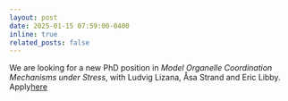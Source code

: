 ```yaml
---
layout: post
date: 2025-01-15 07:59:00-0400
inline: true
related_posts: false
---
```


We are looking for a new PhD position in *Model Organelle Coordination Mechanisms under Stress*, with Ludvig Lizana, Åsa Strand and Eric Libby. Apply[here](https://www.umu.se/en/work-with-us/open-positions/stress-response-modelling-in-icelab-phd-position-in-computational-science-to-uncover-organelle-coordination-mechanisms-under-stress_781837/)

